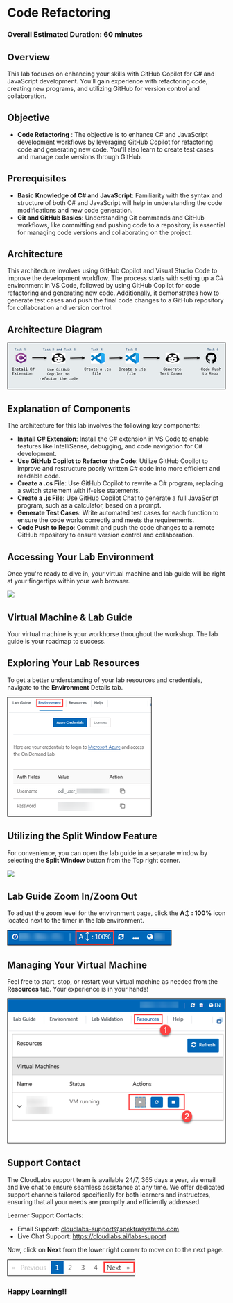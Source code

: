 # Code Refactoring

### Overall Estimated Duration: 60 minutes

## Overview
 
This lab focuses on enhancing your skills with GitHub Copilot for C# and JavaScript development. You’ll gain experience with refactoring code, creating new programs, and utilizing GitHub for version control and collaboration.

## Objective 

- **Code Refactoring** : The objective is to enhance C# and JavaScript development workflows by leveraging GitHub Copilot for refactoring code and generating new code. You'll also learn to create test cases and manage code versions through GitHub.

## Prerequisites

- **Basic Knowledge of C# and JavaScript**: Familiarity with the syntax and structure of both C# and JavaScript will help in understanding the code modifications and new code generation.
- **Git and GitHub Basics**: Understanding Git commands and GitHub workflows, like committing and pushing code to a repository, is essential for managing code versions and collaborating on the project.

## Architecture

This architecture involves using GitHub Copilot and Visual Studio Code to improve the development workflow. The process starts with setting up a C# environment in VS Code, followed by using GitHub Copilot for code refactoring and generating new code. Additionally, it demonstrates how to generate test cases and push the final code changes to a GitHub repository for collaboration and version control.

## Architecture Diagram

![](../../media/Lab5dia.png)

## Explanation of Components

The architecture for this lab involves the following key components:

- **Install C# Extension**: Install the C# extension in VS Code to enable features like IntelliSense, debugging, and code navigation for C# development.
- **Use GitHub Copilot to Refactor the Code**: Utilize GitHub Copilot to improve and restructure poorly written C# code into more efficient and readable code.
- **Create a .cs File**: Use GitHub Copilot to rewrite a C# program, replacing a switch statement with if-else statements.
- **Create a .js File**: Use GitHub Copilot Chat to generate a full JavaScript program, such as a calculator, based on a prompt.
- **Generate Test Cases**: Write automated test cases for each function to ensure the code works correctly and meets the requirements.
- **Code Push to Repo**: Commit and push the code changes to a remote GitHub repository to ensure version control and collaboration.

## **Accessing Your Lab Environment**
 
Once you're ready to dive in, your virtual machine and lab guide will be right at your fingertips within your web browser.
 
 ![](../../media/getstart324.png)

## **Virtual Machine & Lab Guide**
 
Your virtual machine is your workhorse throughout the workshop. The lab guide is your roadmap to success.
 
## **Exploring Your Lab Resources**
 
To get a better understanding of your lab resources and credentials, navigate to the **Environment** Details tab.
 
   ![](../../media/gc1.png)
 
## **Utilizing the Split Window Feature**
 
For convenience, you can open the lab guide in a separate window by selecting the **Split Window** button from the Top right corner.

 ![](../../media/higher.png)

## Lab Guide Zoom In/Zoom Out
 
To adjust the zoom level for the environment page, click the **A↕ : 100%** icon located next to the timer in the lab environment.

![](../../media/zoom.png)  

## Managing Your Virtual Machine

Feel free to start, stop, or restart your virtual machine as needed from the **Resources** tab. Your experience is in your hands!

![](../../media/resourses.png)

## Support Contact
 
The CloudLabs support team is available 24/7, 365 days a year, via email and live chat to ensure seamless assistance at any time. We offer dedicated support channels tailored specifically for both learners and instructors, ensuring that all your needs are promptly and efficiently addressed.

Learner Support Contacts:
- Email Support: cloudlabs-support@spektrasystems.com
- Live Chat Support: https://cloudlabs.ai/labs-support

Now, click on **Next** from the lower right corner to move on to the next page.

  ![](../../media/page.png)

### Happy Learning!!


 

